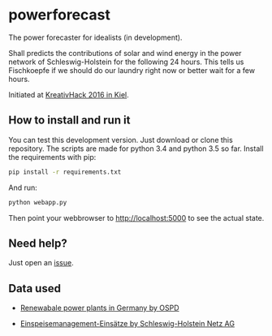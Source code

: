 # powerforecast

The power forecaster for idealists (in development).

Shall predicts the contributions of solar and wind energy in the power network
of Schleswig-Holstein for the following 24 hours. This tells us Fischkoepfe if
we should do our laundry right now or better wait for a few hours.

Initiated at [KreativHack 2016 in Kiel](https://wiki.kreativhack.de/kh16/projects/powerforecast/start).


## How to install and run it

You can test this development version. Just download or clone this repository.
The scripts are made for python 3.4 and python 3.5 so far. Install the
requirements with pip:

```bash
pip install -r requirements.txt
```

And run:

```bash
python webapp.py
```

Then point your webbrowser to
[http://localhost:5000](http://localhost:5000) to see the actual state.


## Need help?

Just open an [issue](https://github.com/bigfootDK/powerforecast/issues).


## Data used

* [Renewabale power plants in Germany by OSPD](http://data.open-power-system-data.org/renewable_power_plants/)

* [Einspeisemanagement-Einsätze by Schleswig-Holstein Netz AG](https://www.sh-netz.com/cps/rde/xchg/sh-netz/hs.xsl/2472.htm)

